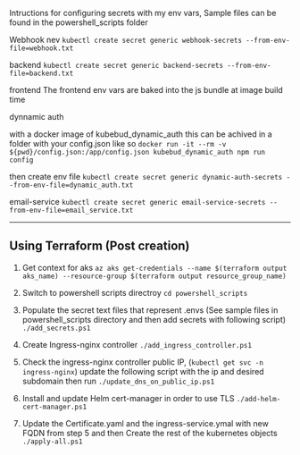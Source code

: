 Intructions for configuring secrets with my env vars, Sample files can be found in the powershell_scripts folder

Webhook nev
`kubectl create secret generic webhook-secrets --from-env-file=webhook.txt`

backend
`kubectl create secret generic backend-secrets --from-env-file=backend.txt`

frontend
The frontend env vars are baked into the js bundle at image build time

dynnamic auth

with a docker image of kubebud_dynamic_auth this can be achived in a folder with your config.json like so
`docker run -it --rm -v ${pwd}/config.json:/app/config.json kubebud_dynamic_auth npm run config`

then create env file
`kubectl create secret generic dynamic-auth-secrets --from-env-file=dynamic_auth.txt`

email-service
`kubectl create secret generic email-service-secrets --from-env-file=email_service.txt`

-------------------

## Using Terraform (Post creation)

1. Get context for aks
`az aks get-credentials --name $(terraform output aks_name) --resource-group $(terraform output resource_group_name)`

2. Switch to powershell scripts directroy
`cd powershell_scripts`


3. Populate the secret text files that represent .envs (See sample files in powershell_scripts directory and then add secrets with following script)
`./add_secrets.ps1`

4. Create Ingress-nginx controller
`./add_ingress_controller.ps1`

5. Check the ingress-nginx controller public IP, (`kubectl get svc -n ingress-nginx`) update the following script with the ip and desired subdomain then run
`./update_dns_on_public_ip.ps1`

6. Install and update Helm cert-manager in order to use TLS
`./add-helm-cert-manager.ps1`

7. Update the Certificate.yaml and the ingress-service.ymal with new FQDN from step 5 and then Create the rest of the kubernetes objects
`./apply-all.ps1`